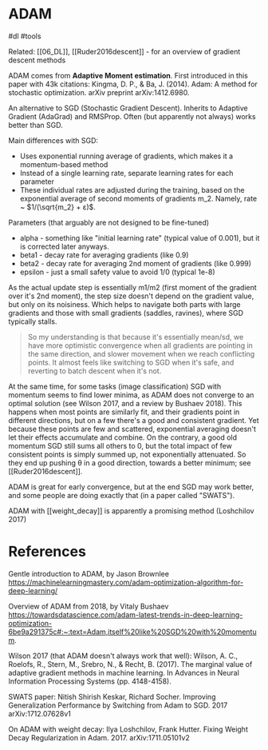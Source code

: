 # ADAM

#dl #tools

Related: [[06_DL]], [[Ruder2016descent]] - for an overview of gradient descent methods

ADAM comes from **Adaptive Moment estimation**. First introduced in this paper with 43k citations: Kingma, D. P., & Ba, J. (2014). Adam: A method for stochastic optimization. arXiv preprint arXiv:1412.6980.

An alternative to  SGD (Stochastic Gradient Descent). Inherits to Adaptive Gradient (AdaGrad) and RMSProp. Often (but apparently not always) works better than SGD.

Main differences with SGD:
* Uses exponential running average of gradients, which makes it a momentum-based method
* Instead of a single learning rate, separate learning rates for each parameter
* These individual rates are adjusted during the training, based on the exponential average of second moments of gradients m_2. Namely, rate ~ $1/(\sqrt{m_2} + ε)$.

Parameters (that arguably are not designed to be fine-tuned)
* alpha	 - something like "initial learning rate" (typical value of 0.001), but it is corrected later anyways. 
* beta1 - decay rate for averaging gradients (like 0.9) 
* beta2 - decay rate for averaging 2nd moment of gradients (like 0.999)
* epsilon - just a small safety value to avoid 1/0 (typical 1e-8)

As the actual update step is essentially m1/m2 (first moment of the gradient over it's 2nd moment), the step size doesn't depend on the gradient value, but only on its noisiness. Which helps to navigate both parts with large gradients and those with small gradients (saddles, ravines), where SGD typically stalls.

> So my understanding is that because it's essentially mean/sd, we have more optimistic convergence when all gradients are pointing in the same direction, and slower movement when we reach conflicting points. It almost feels like switching to SGD when it's safe, and reverting to batch descent when it's not.

At the same time, for some tasks (image classification) SGD with momentum seems to find lower minima, as ADAM does not converge to an optimal solution (see Wilson 2017, and a review by Bushaev 2018). This happens when most points are similarly fit, and their gradients point in different directions, but on a few there's a good and consistent gradient. Yet  because these points are few and scattered, exponential averaging doesn't let their effects accumulate and combine. On the contrary, a good old momentum SGD still sums all others to 0, but the total impact of few consistent points is simply summed up, not exponentially attenuated. So they end up pushing θ in a good direction, towards a better minimum; see [[Ruder2016descent]].

ADAM is great for early convergence, but at the end SGD may work better, and some people are doing exactly that (in a paper called "SWATS").

ADAM with [[weight_decay]] is apparently a promising method (Loshchilov 2017)

# References

Gentle introduction to ADAM, by Jason Brownlee
https://machinelearningmastery.com/adam-optimization-algorithm-for-deep-learning/

Overview of ADAM from 2018, by Vitaly Bushaev
https://towardsdatascience.com/adam-latest-trends-in-deep-learning-optimization-6be9a291375c#:~:text=Adam,itself%20like%20SGD%20with%20momentum.

Wilson 2017 (that ADAM doesn't always work that well):
Wilson, A. C., Roelofs, R., Stern, M., Srebro, N., & Recht, B. (2017). The marginal value of adaptive gradient methods in machine learning. In Advances in Neural Information Processing Systems (pp. 4148-4158).

SWATS paper:
Nitish Shirish Keskar, Richard Socher. Improving Generalization Performance by Switching from Adam to SGD. 2017 arXiv:1712.07628v1

On ADAM with weight decay:
Ilya Loshchilov, Frank Hutter. Fixing Weight Decay Regularization in Adam. 2017. arXiv:1711.05101v2